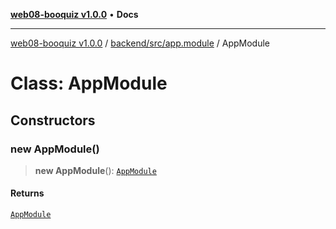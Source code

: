 [**web08-booquiz v1.0.0**](../../../../README.md) • **Docs**

***

[web08-booquiz v1.0.0](../../../../modules.md) / [backend/src/app.module](../README.md) / AppModule

# Class: AppModule

## Constructors

### new AppModule()

> **new AppModule**(): [`AppModule`](AppModule.md)

#### Returns

[`AppModule`](AppModule.md)
